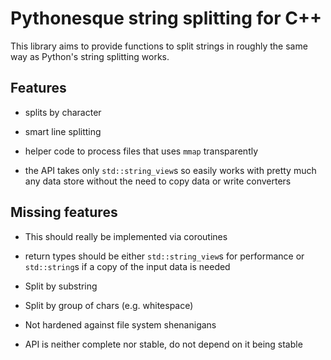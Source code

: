 # Pythonesque string splitting for C++

This library aims to provide functions to split strings in roughly the
same way as Python's string splitting works.

## Features

- splits by character

- smart line splitting

- helper code to process files that uses `mmap` transparently

- the API takes only `std::string_view`s so easily works with pretty
  much any data store without the need to copy data or write
  converters

## Missing features

- This should really be implemented via coroutines

- return types should be either `std::string_view`s for performance or
  `std::string`s if a copy of the input data is needed

- Split by substring

- Split by group of chars (e.g. whitespace)

- Not hardened against file system shenanigans

- API is neither complete nor stable, do not depend on it being stable
